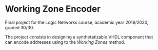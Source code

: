 # Working Zone Encoder
Final project for the Logic Networks course, academic year 2019/2020, graded 30/30.

The project consists in designing a synthetatizable VHDL component that can encode addresses using to the _Working Zones_ method.
